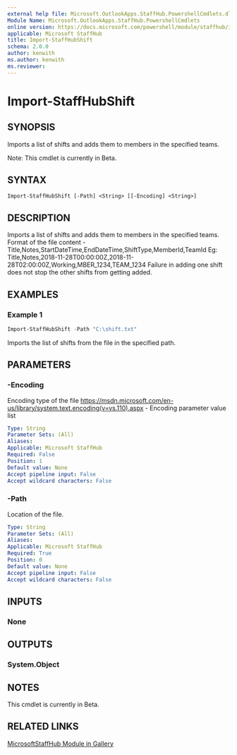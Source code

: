 ```yaml
---
external help file: Microsoft.OutlookApps.StaffHub.PowershellCmdlets.dll-Help.xml
Module Name: Microsoft.OutlookApps.StaffHub.PowershellCmdlets
online version: https://docs.microsoft.com/powershell/module/staffhub/import-staffhubshift
applicable: Microsoft StaffHub
title: Import-StaffHubShift
schema: 2.0.0
author: kenwith
ms.author: kenwith
ms.reviewer:
---
```


# Import-StaffHubShift

## SYNOPSIS
Imports a list of shifts and adds them to members in the specified teams.

Note: This cmdlet is currently in Beta.

## SYNTAX

```
Import-StaffHubShift [-Path] <String> [[-Encoding] <String>]
```

## DESCRIPTION

Imports a list of shifts and adds them to members in the specified teams.
Format of the file content - Title,Notes,StartDateTime,EndDateTime,ShiftType,MemberId,TeamId
Eg: Title,Notes,2018-11-28T00:00:00Z,2018-11-28T02:00:00Z,Working,MBER_1234,TEAM_1234
Failure in adding one shift does not stop the other shifts from getting added.

## EXAMPLES

### Example 1
```powershell
Import-StaffHubShift -Path "C:\shift.txt"
```

Imports the list of shifts from the file in the specified path.

## PARAMETERS

### -Encoding
Encoding type of the file
https://msdn.microsoft.com/en-us/library/system.text.encoding(v=vs.110).aspx - Encoding parameter value list

```yaml
Type: String
Parameter Sets: (All)
Aliases:
Applicable: Microsoft StaffHub
Required: False
Position: 1
Default value: None
Accept pipeline input: False
Accept wildcard characters: False
```

### -Path
Location of the file.

```yaml
Type: String
Parameter Sets: (All)
Aliases:
Applicable: Microsoft StaffHub
Required: True
Position: 0
Default value: None
Accept pipeline input: False
Accept wildcard characters: False
```

## INPUTS

### None

## OUTPUTS

### System.Object

## NOTES

This cmdlet is currently in Beta.

## RELATED LINKS

[MicrosoftStaffHub Module in Gallery](https://www.powershellgallery.com/packages/MicrosoftStaffHub/1.0.0-alpha)
